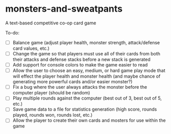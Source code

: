 # monsters-and-sweatpants
A text-based competitive co-op card game

To-do:
- [ ] Balance game (adjust player health, monster strength, attack/defense card values, etc.)
- [ ] Change the game so that players must use all of their cards from both their attacks and defense stacks before a new stack is generated
- [ ] Add support for console colors to make the game easier to read
- [ ] Allow the user to choose an easy, medium, or hard game play mode that will effect the player health and monster health (and maybe chance of generating more powerful cards and/or easier monster?)
- [ ] Fix a bug where the user always attacks the monster before the computer player (should be random)
- [ ] Play multiple rounds against the computer (best out of 3, best out of 5, etc.)
- [ ] Save game data to a file for statistics generation (high score, rounds played, rounds won, rounds lost, etc.)
- [ ] Allow the player to create their own cards and mosters for use within the game
